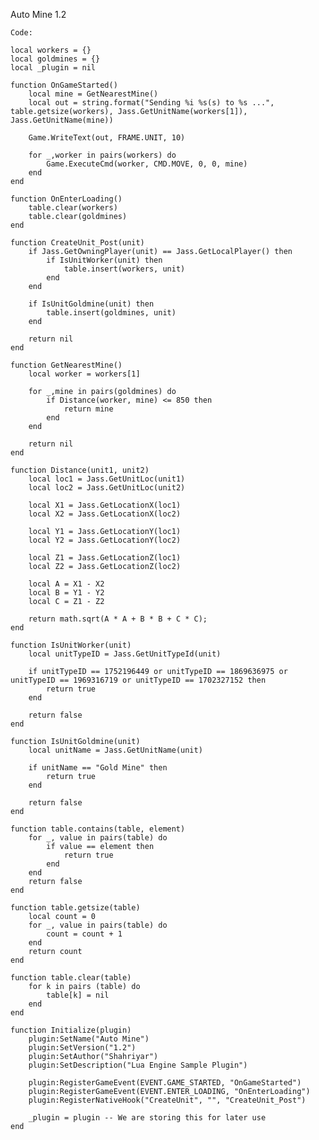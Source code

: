 Auto Mine 1.2

    Code:

    local workers = {}
    local goldmines = {}
    local _plugin = nil

    function OnGameStarted()
        local mine = GetNearestMine()
        local out = string.format("Sending %i %s(s) to %s ...", table.getsize(workers), Jass.GetUnitName(workers[1]), Jass.GetUnitName(mine))
            
        Game.WriteText(out, FRAME.UNIT, 10)
        
        for _,worker in pairs(workers) do
            Game.ExecuteCmd(worker, CMD.MOVE, 0, 0, mine)
        end
    end

    function OnEnterLoading()
        table.clear(workers)
        table.clear(goldmines)
    end

    function CreateUnit_Post(unit)
        if Jass.GetOwningPlayer(unit) == Jass.GetLocalPlayer() then    
            if IsUnitWorker(unit) then
                table.insert(workers, unit)
            end
        end
        
        if IsUnitGoldmine(unit) then
            table.insert(goldmines, unit)
        end
        
        return nil
    end

    function GetNearestMine()
        local worker = workers[1]

        for _,mine in pairs(goldmines) do
            if Distance(worker, mine) <= 850 then
                return mine
            end
        end
        
        return nil
    end

    function Distance(unit1, unit2)
        local loc1 = Jass.GetUnitLoc(unit1)
        local loc2 = Jass.GetUnitLoc(unit2)
        
        local X1 = Jass.GetLocationX(loc1)
        local X2 = Jass.GetLocationX(loc2)
        
        local Y1 = Jass.GetLocationY(loc1)
        local Y2 = Jass.GetLocationY(loc2)
        
        local Z1 = Jass.GetLocationZ(loc1)
        local Z2 = Jass.GetLocationZ(loc2)
        
        local A = X1 - X2
        local B = Y1 - Y2
        local C = Z1 - Z2
        
        return math.sqrt(A * A + B * B + C * C);
    end

    function IsUnitWorker(unit)
        local unitTypeID = Jass.GetUnitTypeId(unit)
        
        if unitTypeID == 1752196449 or unitTypeID == 1869636975 or unitTypeID == 1969316719 or unitTypeID == 1702327152 then
            return true
        end
        
        return false
    end

    function IsUnitGoldmine(unit)
        local unitName = Jass.GetUnitName(unit)
        
        if unitName == "Gold Mine" then
            return true
        end
        
        return false
    end

    function table.contains(table, element)
        for _, value in pairs(table) do
            if value == element then
                return true
            end
        end
        return false
    end

    function table.getsize(table)
        local count = 0
        for _, value in pairs(table) do
            count = count + 1
        end
        return count
    end

    function table.clear(table)
        for k in pairs (table) do
            table[k] = nil
        end
    end

    function Initialize(plugin)
        plugin:SetName("Auto Mine")
        plugin:SetVersion("1.2")
        plugin:SetAuthor("Shahriyar")
        plugin:SetDescription("Lua Engine Sample Plugin")
        
        plugin:RegisterGameEvent(EVENT.GAME_STARTED, "OnGameStarted")
        plugin:RegisterGameEvent(EVENT.ENTER_LOADING, "OnEnterLoading")
        plugin:RegisterNativeHook("CreateUnit", "", "CreateUnit_Post")
        
        _plugin = plugin -- We are storing this for later use
    end

